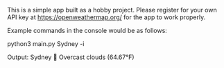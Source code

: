 This is a simple app built as a hobby project. Please register for your own API key at https://openweathermap.org/ for the app to work properly.

Example commands in the console would be as follows:

python3 main.py Sydney -i

Output: Sydney       	💨 	  Overcast clouds    (64.67°F)
